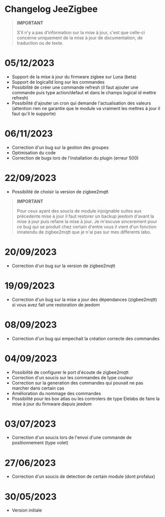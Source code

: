 # Changelog JeeZigbee

>**IMPORTANT**
>
>S'il n'y a pas d'information sur la mise à jour, c'est que celle-ci concerne uniquement de la mise à jour de documentation, de traduction ou de texte.

# 05/12/2023

- Support de la mise à jour du firmware zigbee sur Luna (beta)
- Support de logicalId long sur les commandes
- Possibilité de créer une commande refresh (il faut ajouter une commande puis type action/defaut et dans le champs logical id mettre refresh)
- Possibilité d'ajouter un cron qui demande l'actualisation des valeurs (attention rien ne garantie que le module va vraiment les mettres à jour il faut qu'il le supporte)


# 06/11/2023

- Correction d'un bug sur la gestion des groupes
- Optimisation du code
- Correction de bugs lors de l'installation du plugin (erreur 500)

# 22/09/2023

- Possibilité de choisir la version de zigbee2mqtt

>**IMPORTANT**
>
>Pour ceux ayant des soucis de module injoignable suites aux précedente mise à jour il faut restorer un backup jeedom d'avant la mise à jour puis refaire la mise à jour. Je m'excuse sincerement pour ce bug qui se produit chez certain d'entre vous il vient d'un fonction innatendu de zigbee2mqtt que je n'ai pas sur mes differents labo.

# 20/09/2023

- Correction d'un bug sur la version de zigbee2mqtt

# 19/09/2023

- Correction d'un bug sur la mise a jour des dépendances (zigbee2mqtt) si vous avez fait une restoration de jeedom

# 08/09/2023

- Correction d'un bug qui empechait la création correcte des commandes

# 04/09/2023

- Possibilité de configurer le port d'écoute de zigbee2mqtt
- Correction d'un soucis sur les commandes de type couleur
- Correction sur la generation des commandes qui pouvait ne pas marcher dans certain cas
- Amélioration du nommage des commandes
- Possibilité pour les box atlas ou les controlers de type Elelabs de faire la mise à jour du firmware depuis jeedom

# 03/07/2023

- Correction d'un soucis lors de l'envoi d'une commande de positionnement (type volet)

# 27/06/2023

- Correction d'un soucis de detection de certain module (dont profalux)

# 30/05/2023

- Version initiale
